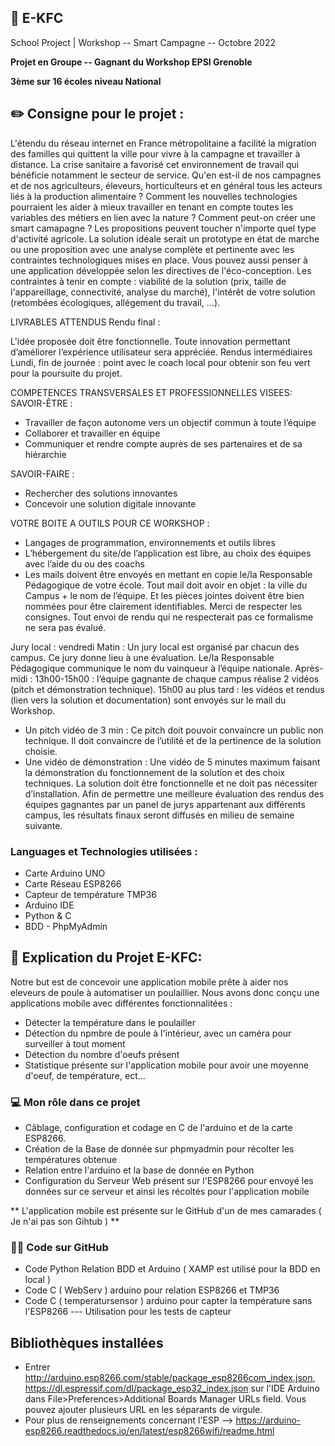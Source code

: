 ## 📄 E-KFC
School Project | Workshop -- Smart Campagne -- Octobre 2022

**Projet en Groupe -- Gagnant du Workshop EPSI Grenoble**

**3ème sur 16 écoles niveau National**

## ✏️ Consigne pour le projet :

L'étendu du réseau internet en France métropolitaine a facilité la migration des familles qui quittent la ville pour vivre à la campagne et travailler à distance. La crise sanitaire a favorisé cet environnement de travail qui bénéficie notamment le secteur de service.
Qu'en est-il de nos campagnes et de nos agriculteurs, éleveurs, horticulteurs et en général tous les acteurs liés à la production alimentaire ? Comment les nouvelles technologies pourraient les aider à mieux travailler en tenant en compte toutes les variables des métiers en lien avec la nature ? Comment peut-on créer une smart camapagne ?
Les propositions peuvent toucher n'importe quel type d'activité agricole. La solution idéale serait un prototype en état de marche ou une proposition avec une analyse complète et pertinente avec les contraintes technologiques mises en place. Vous pouvez aussi penser à une application développée selon les directives de l'éco-conception. Les contraintes à tenir en compte : viabilité de la solution (prix, taille de l'appareillage, connectivité, analyse du marché), l'intérêt de votre solution (retombées écologiques, allégement du travail, ...).

LIVRABLES ATTENDUS
Rendu final :

L'idée proposée doit être fonctionnelle.
Toute innovation permettant d’améliorer l’expérience utilisateur sera appréciée.
Rendus intermédiaires
Lundi, fin de journée : point avec le coach local pour obtenir son feu vert pour la poursuite du projet.

COMPETENCES TRANSVERSALES ET PROFESSIONNELLES VISEES:
SAVOIR-ÊTRE :

- Travailler de façon autonome vers un objectif commun à toute l’équipe
- Collaborer et travailler en équipe
- Communiquer et rendre compte auprès de ses partenaires et de sa hiérarchie

SAVOIR-FAIRE :
- Rechercher des solutions innovantes
- Concevoir une solution digitale innovante

VOTRE BOITE A OUTILS POUR CE WORKSHOP :

- Langages de programmation, environnements et outils libres
- L’hébergement du site/de l’application est libre, au choix des équipes avec l’aide du ou des coachs
- Les mails doivent être envoyés en mettant en copie le/la Responsable Pédagogique de votre école. Tout mail doit avoir en objet : la ville du Campus + le nom de l’équipe. Et les pièces jointes doivent être bien nommées pour être clairement identifiables.
Merci de respecter les consignes. Tout envoi de rendu qui ne respecterait pas ce formalisme ne sera pas évalué.

Jury local : vendredi
Matin :
Un jury local est organisé par chacun des campus. Ce jury donne lieu à une évaluation.
Le/la Responsable Pédagogique communique le nom du vainqueur à l’équipe nationale.
Après-midi :
13h00-15h00 : l’équipe gagnante de chaque campus réalise 2 vidéos (pitch et démonstration technique).
15h00 au plus tard : les vidéos et rendus (lien vers la solution et documentation) sont envoyés sur le mail du Workshop.
- Un pitch vidéo de 3 min : Ce pitch doit pouvoir convaincre un public non technique. Il doit convaincre de l’utilité et de la pertinence de la solution choisie.
- Une vidéo de démonstration : Une vidéo de 5 minutes maximum faisant la démonstration du fonctionnement de la solution et des choix techniques.
La solution doit être fonctionnelle et ne doit pas nécessiter d’installation.
Afin de permettre une meilleure évaluation des rendus des équipes gagnantes par un panel de jurys appartenant aux différents campus, les résultats finaux seront diffusés en milieu de semaine suivante.

### Languages et Technologies utilisées : 
* Carte Arduino UNO
* Carte Réseau ESP8266
* Capteur de température TMP36
* Arduino IDE
* Python & C
* BDD - PhpMyAdmin

## 🐔 Explication du Projet E-KFC:

Notre but est de concevoir une application mobile prête à aider nos eleveurs de poule à automatiser un poulaillier. 
Nous avons donc conçu une applications mobile avec différentes fonctionnalitées : 
  * Détecter la température dans le poulailler
  * Détection du npmbre de poule à l'intérieur, avec un caméra pour surveiller à tout moment
  * Détection du nombre d'oeufs présent
  * Statistique présente sur l'application mobile pour avoir une moyenne d'oeuf, de température, ect...

### 💻 Mon rôle dans ce projet
  * Câblage, configuration et codage en C de l'arduino et de la carte ESP8266.
  * Création de la Base de donnée sur phpmyadmin pour récolter les températures obtenue
  * Relation entre l'arduino et la base de donnée en Python
  * Configuration du Serveur Web présent sur l'ESP8266 pour envoyé les données sur ce serveur et ainsi les récoltés pour l'application mobile

** L'application mobile est présente sur le GitHub d'un de mes camarades ( Je n'ai pas son Gihtub ) **


### 👨‍💻 Code sur GitHub
  * Code Python Relation BDD et Arduino ( XAMP est utilisé pour la BDD en local )
  * Code C ( WebServ ) arduino pour relation ESP8266 et TMP36
  * Code C ( temperatursensor ) arduino pour capter la température sans l'ESP8266 --- Utilisation pour les tests de capteur

## Bibliothèques installées
  * Entrer http://arduino.esp8266.com/stable/package_esp8266com_index.json, https://dl.espressif.com/dl/package_esp32_index.json sur l'IDE Arduino dans   File>Preferences>Additional Boards Manager URLs field. Vous pouvez ajouter plusieurs URL en les séparants de virgule.
  * Pour plus de renseignements concernant l'ESP --> https://arduino-esp8266.readthedocs.io/en/latest/esp8266wifi/readme.html
  
  
